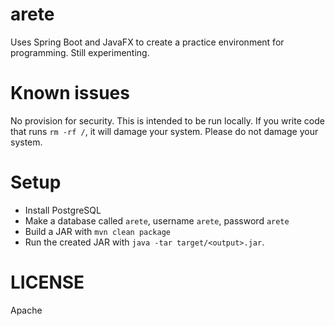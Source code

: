 arete
=====

Uses Spring Boot and JavaFX to create a practice environment for programming. Still experimenting.

Known issues
============

No provision for security. This is intended to be run locally. If you write code that runs `rm -rf /`, it will damage your system.
Please do not damage your system.

Setup
=====

- Install PostgreSQL
- Make a database called `arete`, username `arete`, password `arete`
- Build a JAR with `mvn clean package`
- Run the created JAR with `java -tar target/<output>.jar`.

LICENSE
=======

Apache